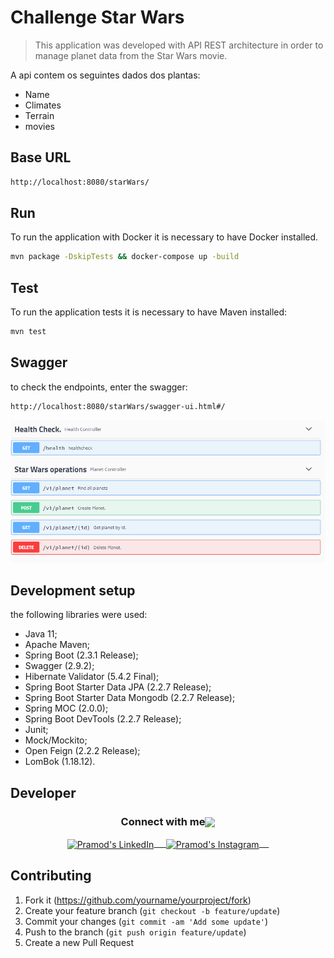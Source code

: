 # Challenge Star Wars
> This application was developed with API REST architecture in order to manage planet data from the Star Wars movie.

A api contem os seguintes dados dos plantas:

* Name
* Climates
* Terrain
* movies

## Base URL

```sh
http://localhost:8080/starWars/
```

## Run

To run the application with Docker it is necessary to have Docker installed.

```sh
mvn package -DskipTests && docker-compose up -build
```

## Test

To run the application tests it is necessary to have Maven installed:

```sh
mvn test
```

## Swagger

to check the endpoints, enter the swagger:

```sh
http://localhost:8080/starWars/swagger-ui.html#/
```

![](swagger.png)

## Development setup

the following libraries were used:

-  Java 11; 
-  Apache Maven; 
-  Spring Boot (2.3.1 Release); 
-  Swagger (2.9.2); 
-  Hibernate Validator (5.4.2 Final); 
-  Spring Boot Starter Data JPA (2.2.7 Release); 
-  Spring Boot Starter Data Mongodb (2.2.7 Release); 
-  Spring MOC (2.0.0);
-  Spring Boot DevTools (2.2.7 Release); 
-  Junit; 
-  Mock/Mockito; 
-  Open Feign (2.2.2 Release); 
-  LomBok (1.18.12). 

## Developer

<div align="center">
  <h3 align="center">Connect with me<img align="center" src="https://github.com/rajput2107/rajput2107/blob/master/Assets/Handshake.gif" height="33px" /></h3> 
</div>
<p align="center">
 <a href="https://www.linkedin.com/in/michel-eckhardt-026121b1/" target="blank">
  <img align="center" alt="Pramod's LinkedIn" width="30px" src="https://www.vectorlogo.zone/logos/linkedin/linkedin-icon.svg" /> &nbsp; &nbsp;
 </a>
 <a href="https://www.instagram.com/michel_eckhardt/" target="blank">
  <img align="center" alt="Pramod's Instagram" width="30px" src="https://www.vectorlogo.zone/logos/instagram/instagram-icon.svg" /> &nbsp; &nbsp;
 </a>

## Contributing

1. Fork it (<https://github.com/yourname/yourproject/fork>)
2. Create your feature branch (`git checkout -b feature/update`)
3. Commit your changes (`git commit -am 'Add some update'`)
4. Push to the branch (`git push origin feature/update`)
5. Create a new Pull Request